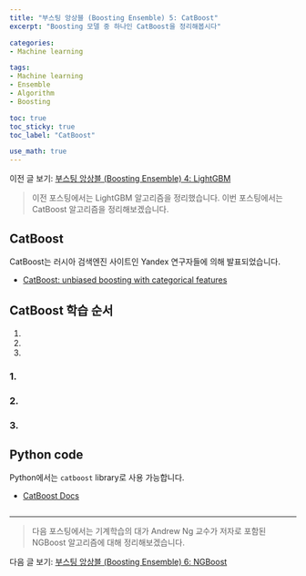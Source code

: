 ```yaml
---
title: "부스팅 앙상블 (Boosting Ensemble) 5: CatBoost"
excerpt: "Boosting 모델 중 하나인 CatBoost을 정리해봅시다"

categories:
- Machine learning

tags:
- Machine learning
- Ensemble
- Algorithm
- Boosting

toc: true
toc_sticky: true
toc_label: "CatBoost"

use_math: true
---
```


이전 글 보기: [부스팅 앙상블 (Boosting Ensemble) 4: LightGBM](https://tyami.github.io/machine%20learning/ensemble-8-boosting-LightGBM/)

> 이전 포스팅에서는 LightGBM 알고리즘을 정리했습니다.
> 이번 포스팅에서는 CatBoost 알고리즘을 정리해보겠습니다.
 
## CatBoost
CatBoost는 러시아 검색엔진 사이트인 Yandex 연구자들에 의해 발표되었습니다.
- [CatBoost: unbiased boosting with categorical features](https://arxiv.org/abs/1706.09516)

## CatBoost 학습 순서

1.
2.
3.

### 1.

### 2.

### 3.

## Python code
Python에서는 `catboost` library로 사용 가능합니다.

- [CatBoost Docs](https://catboost.ai/docs/concepts/about.html)

```python

```

---

> 다음 포스팅에서는 기계학습의 대가 Andrew Ng 교수가 저자로 포함된 NGBoost 알고리즘에 대해 정리해보겠습니다.

다음 글 보기: [부스팅 앙상블 (Boosting Ensemble) 6: NGBoost](https://tyami.github.io/machine%20learning/ensemble-9-boosting-NGBoost/)
